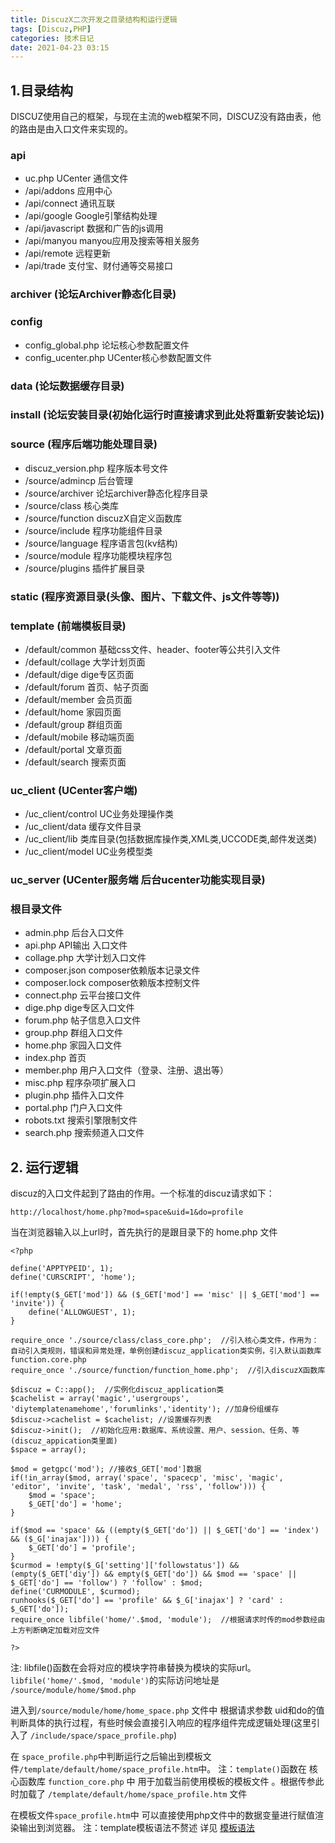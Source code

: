 ```yaml
---
title: DiscuzX二次开发之目录结构和运行逻辑
tags: [Discuz,PHP]
categories: 技术日记
date: 2021-04-23 03:15
---
```



## 1.目录结构

DISCUZ使用自己的框架，与现在主流的web框架不同，DISCUZ没有路由表，他的路由是由入口文件来实现的。

### api

- uc.php UCenter 通信文件
- /api/addons 应用中心
- /api/connect 通讯互联
- /api/google Google引擎结构处理
- /api/javascript 数据和广告的js调用
- /api/manyou manyou应用及搜索等相关服务
- /api/remote 远程更新
- /api/trade 支付宝、财付通等交易接口

### archiver (论坛Archiver静态化目录)

### config

- config_global.php 论坛核心参数配置文件
- config_ucenter.php UCenter核心参数配置文件

### data (论坛数据缓存目录)

### install (论坛安装目录(初始化运行时直接请求到此处将重新安装论坛))

### source (程序后端功能处理目录)

- discuz_version.php 程序版本号文件
- /source/admincp 后台管理
- /source/archiver 论坛archiver静态化程序目录
- /source/class 核心类库
- /source/function discuzX自定义函数库
- /source/include 程序功能组件目录
- /source/language 程序语言包(kv结构)
- /source/module 程序功能模块程序包
- /source/plugins 插件扩展目录

### static (程序资源目录(头像、图片、下载文件、js文件等等))

### template (前端模板目录)

- /default/common 基础css文件、header、footer等公共引入文件
- /default/collage 大学计划页面
- /default/dige dige专区页面
- /default/forum 首页、帖子页面
- /default/member 会员页面
- /default/home 家园页面
- /default/group 群组页面
- /default/mobile 移动端页面
- /default/portal 文章页面
- /default/search 搜索页面

### uc_client (UCenter客户端)

- /uc_client/control UC业务处理操作类
- /uc_client/data 缓存文件目录
- /uc_client/lib 类库目录(包括数据库操作类,XML类,UCCODE类,邮件发送类)
- /uc_client/model UC业务模型类

### uc_server (UCenter服务端 后台ucenter功能实现目录)

### 根目录文件

- admin.php 后台入口文件
- api.php API输出 入口文件
- collage.php 大学计划入口文件
- composer.json composer依赖版本记录文件
- composer.lock composer依赖版本控制文件
- connect.php 云平台接口文件
- dige.php dige专区入口文件
- forum.php 帖子信息入口文件
- group.php 群组入口文件
- home.php 家园入口文件
- index.php 首页
- member.php 用户入口文件（登录、注册、退出等）
- misc.php 程序杂项扩展入口
- plugin.php 插件入口文件
- portal.php 门户入口文件
- robots.txt 搜索引擎限制文件
- search.php 搜索频道入口文件

## 2. 运行逻辑

discuz的入口文件起到了路由的作用。一个标准的discuz请求如下：

    http://localhost/home.php?mod=space&uid=1&do=profile

当在浏览器输入以上url时，首先执行的是跟目录下的 home.php 文件

    <?php
    
    define('APPTYPEID', 1);
    define('CURSCRIPT', 'home');
    
    if(!empty($_GET['mod']) && ($_GET['mod'] == 'misc' || $_GET['mod'] == 'invite')) {
    	define('ALLOWGUEST', 1);
    }
    
    require_once './source/class/class_core.php';  //引入核心类文件，作用为：自动引入类规则，错误和异常处理，单例创建discuz_application类实例，引入默认函数库function.core.php
    require_once './source/function/function_home.php';  //引入discuzX函数库
    
    $discuz = C::app();  //实例化discuz_application类
    $cachelist = array('magic','usergroups', 'diytemplatenamehome','forumlinks','identity'); //加身份组缓存
    $discuz->cachelist = $cachelist; //设置缓存列表
    $discuz->init();  //初始化应用:数据库、系统设置、用户、session、任务、等(discuz_appication类里面)
    $space = array();
    
    $mod = getgpc('mod'); //接收$_GET['mod']数据
    if(!in_array($mod, array('space', 'spacecp', 'misc', 'magic', 'editor', 'invite', 'task', 'medal', 'rss', 'follow'))) {
    	$mod = 'space';
    	$_GET['do'] = 'home';
    }
    
    if($mod == 'space' && ((empty($_GET['do']) || $_GET['do'] == 'index') && ($_G['inajax']))) {
    	$_GET['do'] = 'profile';
    }
    $curmod = !empty($_G['setting']['followstatus']) && (empty($_GET['diy']) && empty($_GET['do']) && $mod == 'space' || $_GET['do'] == 'follow') ? 'follow' : $mod;
    define('CURMODULE', $curmod);
    runhooks($_GET['do'] == 'profile' && $_G['inajax'] ? 'card' : $_GET['do']);
    require_once libfile('home/'.$mod, 'module');  //根据请求时传的mod参数经由上方判断确定加载对应文件
    
    ?>

注: libfile()函数在会将对应的模块字符串替换为模块的实际url。
`libfile('home/'.$mod, 'module')`的实际访问地址是 `/source/module/home/$mod.php`

进入到`/source/module/home/home_space.php` 文件中 根据请求参数 uid和do的值判断具体的执行过程，有些时候会直接引入响应的程序组件完成逻辑处理(这里引入了 `/include/space/space_profile.php`)

在 `space_profile.php`中判断运行之后输出到模板文件`/template/default/home/space_profile.htm`中。
注：`template()`函数在 核心函数库 `function_core.php` 中 用于加载当前使用模板的模板文件 。根据传参此时加载了 `/template/default/home/space_profile.htm` 文件

在模板文件`space_profile.htm`中 可以直接使用php文件中的数据变量进行赋值渲染输出到浏览器。
注：template模板语法不赘述 详见 [模板语法](https://open.dismall.com/?ac=document&page=dev_template)



